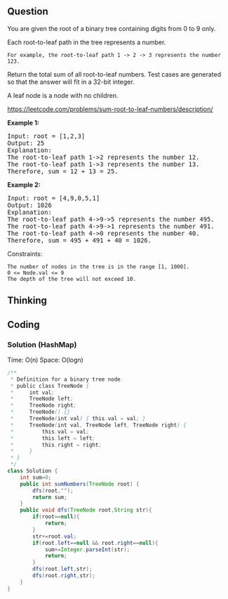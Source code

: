 ## Question
You are given the root of a binary tree containing digits from 0 to 9 only.

Each root-to-leaf path in the tree represents a number.

    For example, the root-to-leaf path 1 -> 2 -> 3 represents the number 123.

Return the total sum of all root-to-leaf numbers. Test cases are generated so that the answer will fit in a 32-bit integer.

A leaf node is a node with no children.

https://leetcode.com/problems/sum-root-to-leaf-numbers/description/

**Example 1:**
<pre>
Input: root = [1,2,3]
Output: 25
Explanation:
The root-to-leaf path 1->2 represents the number 12.
The root-to-leaf path 1->3 represents the number 13.
Therefore, sum = 12 + 13 = 25.
</pre>

**Example 2:**
<pre>
Input: root = [4,9,0,5,1]
Output: 1026
Explanation:
The root-to-leaf path 4->9->5 represents the number 495.
The root-to-leaf path 4->9->1 represents the number 491.
The root-to-leaf path 4->0 represents the number 40.
Therefore, sum = 495 + 491 + 40 = 1026.
</pre>

Constraints:

    The number of nodes in the tree is in the range [1, 1000].
    0 <= Node.val <= 9
    The depth of the tree will not exceed 10.


## Thinking

## Coding

### Solution (HashMap)
Time: O(n)
Space: O(logn) 

```java
/**
 * Definition for a binary tree node.
 * public class TreeNode {
 *     int val;
 *     TreeNode left;
 *     TreeNode right;
 *     TreeNode() {}
 *     TreeNode(int val) { this.val = val; }
 *     TreeNode(int val, TreeNode left, TreeNode right) {
 *         this.val = val;
 *         this.left = left;
 *         this.right = right;
 *     }
 * }
 */
class Solution {
    int sum=0;
    public int sumNumbers(TreeNode root) {
        dfs(root,"");
        return sum;
    }
    public void dfs(TreeNode root,String str){
        if(root==null){
            return;
        }
        str+=root.val;
        if(root.left==null && root.right==null){
            sum+=Integer.parseInt(str);
            return;
        }
        dfs(root.left,str);
        dfs(root.right,str);
    }
}
```